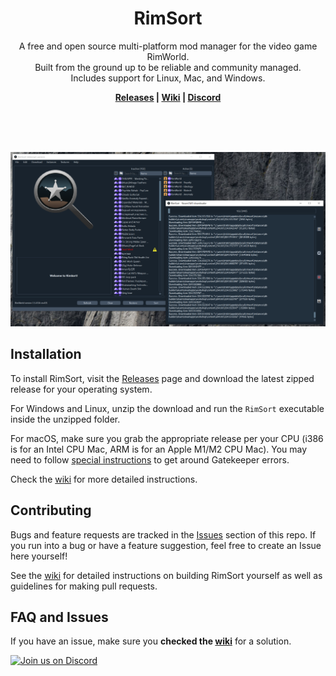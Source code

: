 <p align="center">
    <h1 align="center">RimSort</h1>
    <p align="center">A free and open source multi-platform mod manager for the video game RimWorld.<br>
    Built from the ground up to be reliable and community managed.<br>
    Includes support for Linux, Mac, and Windows.</p>
    <p align="center"><strong><a href="https://github.com/RimSort/RimSort/releases">Releases</a> | <a href="https://rimsort.github.io/RimSort/">Wiki</a> | <a href="https://discord.gg/aV7g69JmR2">Discord</a></strong> </p>
    <br><br><br>
</p>

![RimSort Preview](./docs/rimsort_preview.png)

## Installation

To install RimSort, visit the [Releases][Releases] page and download the latest zipped release for your operating system.

For Windows and Linux, unzip the download and run the `RimSort` executable inside the unzipped folder.

For macOS, make sure you grab the appropriate release per your CPU (i386 is for an Intel CPU Mac, ARM is for an Apple M1/M2 CPU Mac). You may need to follow [special instructions](https://rimsort.github.io/RimSort/user-guide/downloading-and-installing/#macos) to get around Gatekeeper errors.

Check the [wiki][Wiki] for more detailed instructions.

## Contributing

Bugs and feature requests are tracked in the [Issues][Issues] section of this repo. If you run into a bug or have a feature suggestion, feel free to create an Issue here yourself!

See the [wiki][Wiki] for detailed instructions on building RimSort yourself as well as guidelines for making pull requests.
## FAQ and Issues

If you have an issue, make sure you **checked the [wiki][Wiki]** for a solution.

[![Join us on Discord](https://github-production-user-asset-6210df.s3.amazonaws.com/2766946/248529301-486f4f8c-fed5-4fe1-832f-6461b7ce3a55.png)][Discord]


[Wiki]: https://rimsort.github.io/RimSort/
[Repo]: https://github.com/RimSort/RimSort
[Issues]: https://github.com/RimSort/RimSort/issues
[Releases]: https://github.com/oceancabbage/RimSort/releases
[Discord]: https://discord.gg/aV7g69JmR2
